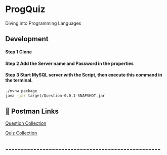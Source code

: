 # ProgQuiz

Diving into Programming Languages

## Development
#### Step 1 Clone
#### Step 2 Add the Server name and Password in the properties
#### Step 3 Start MySQL server with the Script, then execute this command in the terminal.
```bash
./mvnw package
java -jar target/Question-0.0.1-SNAPSHOT.jar
```
## 🔗 Postman Links
[Question Collection](https://api.postman.com/collections/26447832-e830a5bf-6e5a-4b1d-8083-36054b2bc928?access_key=PMAT-01H84KVXE1CCZ6MCTM6YZY2VE8)

[Quiz Collection](https://api.postman.com/collections/26447832-af9edf8c-e027-47f2-b596-a70bbc56b5b5?access_key=PMAT-01H84MEX169HGRKQNSZJHR0CW3)

## -------------------------------------------------- 